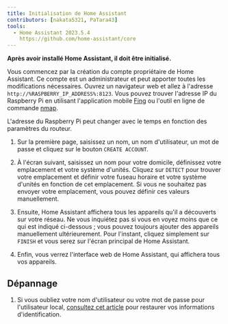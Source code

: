 ```yaml
---
title: Initialisation de Home Assistant
contributors: [nakata5321, PaTara43]
tools:
  - Home Assistant 2023.5.4
    https://github.com/home-assistant/core
---
```


**Après avoir installé Home Assistant, il doit être initialisé.**

<robo-wiki-picture src="home-assistant/ha_init.png" />

Vous commencez par la création du compte propriétaire de Home Assistant. Ce compte est un administrateur et peut apporter toutes les modifications nécessaires. Ouvrez un navigateur web et allez à l'adresse `http://%RASPBERRY_IP_ADDRESS%:8123`. Vous pouvez trouver l'adresse IP du Raspberry Pi en utilisant l'application mobile [Fing](https://www.fing.com/products) ou l'outil en ligne de commande [nmap](https://vitux.com/find-devices-connected-to-your-network-with-nmap/).

<robo-wiki-note type="note">L'adresse du Raspberry Pi peut changer avec le temps en fonction des paramètres du routeur.</robo-wiki-note>

<robo-wiki-video autoplay loop controls :videos="[{src: 'QmYd1Mh2VHVyF3WgvFsN3NFkozXscnCVmEV2YG86UKtK3C', type:'mp4'}]" />

1. Sur la première page, saisissez un nom, un nom d'utilisateur, un mot de passe et cliquez sur le bouton `CREATE ACCOUNT`.

2. À l'écran suivant, saisissez un nom pour votre domicile, définissez votre emplacement et votre système d'unités. Cliquez sur `DETECT` pour trouver votre emplacement et définir votre fuseau horaire et votre système d'unités en fonction de cet emplacement. Si vous ne souhaitez pas envoyer votre emplacement, vous pouvez définir ces valeurs manuellement.

3. Ensuite, Home Assistant affichera tous les appareils qu'il a découverts sur votre réseau. Ne vous inquiétez pas si vous en voyez moins que ce qui est indiqué ci-dessous ; vous pouvez toujours ajouter des appareils manuellement ultérieurement. Pour l'instant, cliquez simplement sur `FINISH` et vous serez sur l'écran principal de Home Assistant.

4. Enfin, vous verrez l'interface web de Home Assistant, qui affichera tous vos appareils. 


## Dépannage

1. Si vous oubliez votre nom d'utilisateur ou votre mot de passe pour l'utilisateur local, [consultez cet article](https://www.home-assistant.io/docs/locked_out/) pour restaurer vos informations d'identification.
